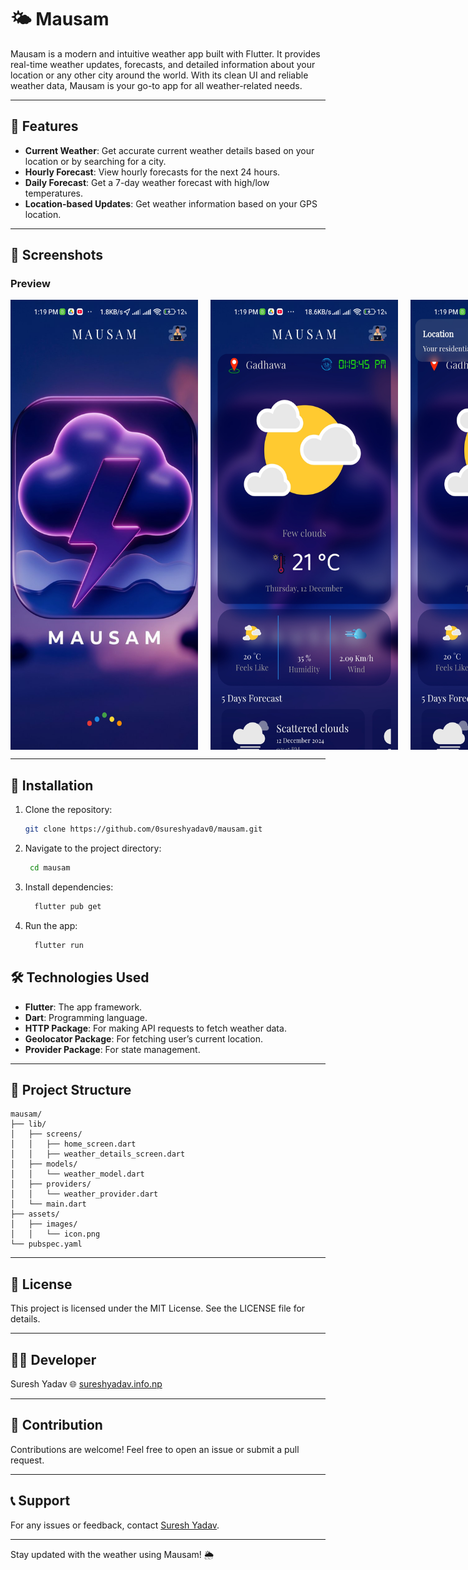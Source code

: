 # 🌤️ Mausam

Mausam is a modern and intuitive weather app built with Flutter. It provides real-time weather updates, forecasts, and detailed information about your location or any other city around the world. With its clean UI and reliable weather data, Mausam is your go-to app for all weather-related needs.

---

## 🌟 Features

- **Current Weather**: Get accurate current weather details based on your location or by searching for a city.
- **Hourly Forecast**: View hourly forecasts for the next 24 hours.
- **Daily Forecast**: Get a 7-day weather forecast with high/low temperatures.
  <!-- - **Weather Alerts**: Receive weather warnings and updates for extreme conditions. -->
- **Location-based Updates**: Get weather information based on your GPS location.
<!-- - **Search Functionality**: Search for any city worldwide and view its weather. -->

---

## 📱 Screenshots

### Preview

<center>
<div style="display:flex;gap:20px;">
<img src="./assets/images/img1.jpg" height="720px" width="300px">
<img src="./assets/images/img3.jpg" height="720px" width="300px">
<img src="./assets/images/img2.jpg" height="720px" width="300px">
</div>
</center>

---

## 🚀 Installation

1. Clone the repository:

   ```bash
   git clone https://github.com/0sureshyadav0/mausam.git

2. Navigate to the project directory:

   ```bash
    cd mausam
   ```
3. Install dependencies:

    ```bash
      flutter pub get
    ```

4. Run the app:

    ```bash
      flutter run
    ```

## 🛠️ Technologies Used
- **Flutter**: The app framework.
- **Dart**: Programming language.
- **HTTP Package**: For making API requests to fetch weather data.
- **Geolocator Package**: For fetching user’s current location.
- **Provider Package**: For state management.

---

## 📂 Project Structure
```
mausam/
├── lib/
│   ├── screens/
│   │   ├── home_screen.dart
│   │   ├── weather_details_screen.dart
│   ├── models/
│   │   └── weather_model.dart
│   ├── providers/
│   │   └── weather_provider.dart
│   └── main.dart
├── assets/
│   ├── images/
│   │   └── icon.png
└── pubspec.yaml
```
---

## 📄 License
This project is licensed under the MIT License. See the LICENSE file for details.

---

## 🧑‍💻 Developer
Suresh Yadav
🌐 [sureshyadav.info.np](https://www.sureshyadav.info.np)

---

## 🙌 Contribution
Contributions are welcome! Feel free to open an issue or submit a pull request.

---

## 📞 Support
For any issues or feedback, contact [Suresh Yadav](mailto:hi@sureshyadav.info.np).

---

Stay updated with the weather using Mausam! 🌦️

